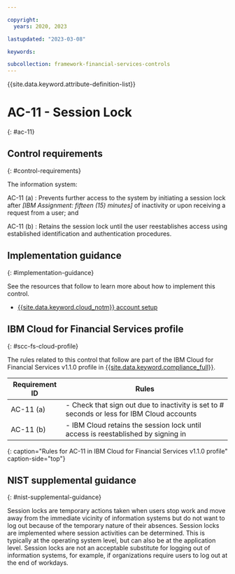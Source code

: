 ```yaml
---

copyright:
  years: 2020, 2023

lastupdated: "2023-03-08"

keywords:

subcollection: framework-financial-services-controls
---
```


{{site.data.keyword.attribute-definition-list}}

               
# AC-11 - Session Lock
{: #ac-11}

## Control requirements
{: #control-requirements}

The information system:

AC-11 (a)
    : Prevents further access to the system by initiating a session lock after _[IBM Assignment: fifteen (15) minutes]_ of inactivity or upon receiving a request from a user; and

AC-11 (b)
    : Retains the session lock until the user reestablishes access using established identification and authentication procedures.

## Implementation guidance
{: #implementation-guidance}

See the resources that follow to learn more about how to implement this control.

- [{{site.data.keyword.cloud_notm}} account setup](/docs/framework-financial-services?topic=framework-financial-services-shared-account-setup)

## IBM Cloud for Financial Services profile
{: #scc-fs-cloud-profile}

The rules related to this control that follow are part of the IBM Cloud for Financial Services v1.1.0 profile in [{{site.data.keyword.compliance_full}}](/docs/security-compliance?topic=security-compliance-getting-started).

| Requirement ID | Rules |
|----------------|-------|
| AC-11 (a) | - Check that sign out due to inactivity is set to # seconds or less for IBM Cloud accounts | 
| AC-11 (b) | - IBM Cloud retains the session lock until access is reestablished by signing in | 
{: caption="Rules for AC-11 in IBM Cloud for Financial Services v1.1.0 profile" caption-side="top"}

## NIST supplemental guidance
{: #nist-supplemental-guidance}

Session locks are temporary actions taken when users stop work and move away from the immediate vicinity of information systems but do not want to log out because of the temporary nature of their absences. Session locks are implemented where session activities can be determined. This is typically at the operating system level, but can also be at the application level. Session locks are not an acceptable substitute for logging out of information systems, for example, if organizations require users to log out at the end of workdays.





